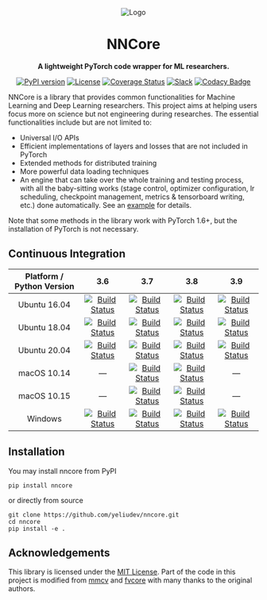 <div align="center">

![Logo](https://github.com/yeliudev/nncore/blob/master/.github/nncore-logo.svg)

# NNCore

**A lightweight PyTorch code wrapper for ML researchers.**

[![PyPI version](https://badge.fury.io/py/nncore.svg)](https://pypi.org/project/nncore/)
[![License](https://img.shields.io/badge/License-MIT-blue.svg)](https://github.com/yeliudev/nncore/blob/master/LICENSE)
[![Coverage Status](https://coveralls.io/repos/github/yeliudev/nncore/badge.svg?branch=master)](https://coveralls.io/github/yeliudev/nncore?branch=master)
[![Slack](https://img.shields.io/badge/slack-chat-blue.svg?logo=slack)](https://join.slack.com/t/nncore/shared_invite/zt-cex52vw2-PBxlf~BToxS3k8etdxYxHQ)
[![Codacy Badge](https://api.codacy.com/project/badge/Grade/0692961de1d94464a770b22efc2a5b0d)](https://www.codacy.com/manual/yeliudev/nncore?utm_source=github.com&amp;utm_medium=referral&amp;utm_content=yeliudev/nncore&amp;utm_campaign=Badge_Grade)

</div>

NNCore is a library that provides common functionalities for Machine Learning and Deep Learning researchers. This project aims at helping users focus more on science but not engineering during researches. The essential functionalities include but are not limited to:

* Universal I/O APIs
* Efficient implementations of layers and losses that are not included in PyTorch
* Extended methods for distributed training
* More powerful data loading techniques
* An engine that can take over the whole training and testing process, with all the baby-sitting works (stage control, optimizer configuration, lr scheduling, checkpoint management, metrics & tensorboard writing, etc.) done automatically. See an [example](https://github.com/yeliudev/nncore/blob/master/examples/mnist.py) for details.

Note that some methods in the library work with PyTorch 1.6+, but the installation of PyTorch is not necessary.

## Continuous Integration

[ci_root]: https://travis-ci.com/yeliudev/nncore

| Platform / Python Version | 3.6 | 3.7 | 3.8 | 3.9 |
| :-: | :-: | :-: | :-: | :-: |
| Ubuntu 16.04 | [![Build Status](https://api.catcatserver.xyz/badge/yeliudev/nncore/master/1)][ci_root] | [![Build Status](https://api.catcatserver.xyz/badge/yeliudev/nncore/master/2)][ci_root] | [![Build Status](https://api.catcatserver.xyz/badge/yeliudev/nncore/master/3)][ci_root] | [![Build Status](https://api.catcatserver.xyz/badge/yeliudev/nncore/master/4)][ci_root] |
| Ubuntu 18.04 | [![Build Status](https://api.catcatserver.xyz/badge/yeliudev/nncore/master/5)][ci_root] | [![Build Status](https://api.catcatserver.xyz/badge/yeliudev/nncore/master/6)][ci_root] | [![Build Status](https://api.catcatserver.xyz/badge/yeliudev/nncore/master/7)][ci_root] | [![Build Status](https://api.catcatserver.xyz/badge/yeliudev/nncore/master/8)][ci_root] |
| Ubuntu 20.04 | [![Build Status](https://api.catcatserver.xyz/badge/yeliudev/nncore/master/9)][ci_root] | [![Build Status](https://api.catcatserver.xyz/badge/yeliudev/nncore/master/10)][ci_root] | [![Build Status](https://api.catcatserver.xyz/badge/yeliudev/nncore/master/11)][ci_root] | [![Build Status](https://api.catcatserver.xyz/badge/yeliudev/nncore/master/12)][ci_root] |
| macOS 10.14 | — | [![Build Status](https://api.catcatserver.xyz/badge/yeliudev/nncore/master/13)][ci_root] | [![Build Status](https://api.catcatserver.xyz/badge/yeliudev/nncore/master/14)][ci_root] | — |
| macOS 10.15 | — | [![Build Status](https://api.catcatserver.xyz/badge/yeliudev/nncore/master/15)][ci_root] | [![Build Status](https://api.catcatserver.xyz/badge/yeliudev/nncore/master/16)][ci_root] | — |
| Windows | [![Build Status](https://api.catcatserver.xyz/badge/yeliudev/nncore/master/17)][ci_root] | [![Build Status](https://api.catcatserver.xyz/badge/yeliudev/nncore/master/18)][ci_root] | [![Build Status](https://api.catcatserver.xyz/badge/yeliudev/nncore/master/19)][ci_root] | [![Build Status](https://api.catcatserver.xyz/badge/yeliudev/nncore/master/20)][ci_root] |

## Installation

You may install nncore from PyPI

```
pip install nncore
```

or directly from source

```
git clone https://github.com/yeliudev/nncore.git
cd nncore
pip install -e .
```

## Acknowledgements

This library is licensed under the [MIT License](https://github.com/yeliudev/nncore/blob/master/LICENSE). Part of the code in this project is modified from [mmcv](https://github.com/open-mmlab/mmcv) and [fvcore](https://github.com/facebookresearch/fvcore) with many thanks to the original authors.
